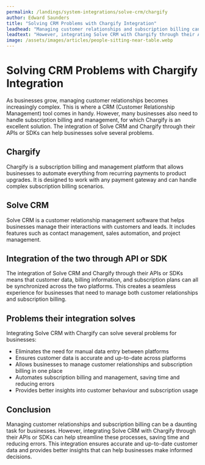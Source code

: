 ```yaml
---
permalink: /landings/system-integrations/solve-crm/chargify
author: Edward Saunders
title: "Solving CRM Problems with Chargify Integration"
leadhead: "Managing customer relationships and subscription billing can be a daunting task for businesses"
leadtext: "However, integrating Solve CRM with Chargify through their APIs or SDKs can help streamline these processes, saving time and reducing errors. This integration ensures accurate and up-to-date customer data and provides better insights that can help businesses make informed decisions."
image: /assets/images/articles/people-sitting-near-table.webp
---
```

<div class="arttext">	<h1>Solving CRM Problems with Chargify Integration</h1>
	<p>As businesses grow, managing customer relationships becomes increasingly complex. This is where a CRM (Customer Relationship Management) tool comes in handy. However, many businesses also need to handle subscription billing and management, for which Chargify is an excellent solution. The integration of Solve CRM and Chargify through their APIs or SDKs can help businesses solve several problems.</p>
	<h2>Chargify</h2>
	<p>Chargify is a subscription billing and management platform that allows businesses to automate everything from recurring payments to product upgrades. It is designed to work with any payment gateway and can handle complex subscription billing scenarios.</p>
	<h2>Solve CRM</h2>
	<p>Solve CRM is a customer relationship management software that helps businesses manage their interactions with customers and leads. It includes features such as contact management, sales automation, and project management.</p>
	<h2>Integration of the two through API or SDK</h2>
	<p>The integration of Solve CRM and Chargify through their APIs or SDKs means that customer data, billing information, and subscription plans can all be synchronized across the two platforms. This creates a seamless experience for businesses that need to manage both customer relationships and subscription billing.</p>
	<h2>Problems their integration solves</h2>
	<p>Integrating Solve CRM with Chargify can solve several problems for businesses:</p>
	<ul>
		<li>Eliminates the need for manual data entry between platforms</li>
		<li>Ensures customer data is accurate and up-to-date across platforms</li>
		<li>Allows businesses to manage customer relationships and subscription billing in one place</li>
		<li>Automates subscription billing and management, saving time and reducing errors</li>
		<li>Provides better insights into customer behaviour and subscription usage</li>
	</ul>
	<h2>Conclusion</h2>
	<p>Managing customer relationships and subscription billing can be a daunting task for businesses. However, integrating Solve CRM with Chargify through their APIs or SDKs can help streamline these processes, saving time and reducing errors. This integration ensures accurate and up-to-date customer data and provides better insights that can help businesses make informed decisions.</p>
</div>